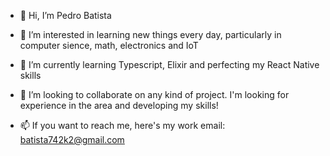 - 👋 Hi, I’m Pedro Batista

- 👀 I’m interested in learning new things every day, particularly in computer sience, math, electronics and IoT

- 🌱 I’m currently learning Typescript, Elixir and perfecting my React Native skills

- 💞️ I’m looking to collaborate on any kind of project. I'm looking for experience in the area and developing my skills!

- 📫 If you want to reach me, here's my work email: batista742k2@gmail.com

<!---
pedro742k2/pedro742k2 is a ✨ special ✨ repository because its `README.md` (this file) appears on your GitHub profile.
You can click the Preview link to take a look at your changes.
--->
